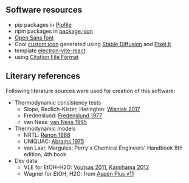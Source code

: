 ## Software resources

- pip packages in [Pipfile](../appPy/Pipfile)
- npm packages in [package.json](../appUI/package.json)
- [Open Sans font](https://fonts.google.com/specimen/Open+Sans)
- Cool [custom icon](../appUI/public/icon.png) generated using [Stable Diffusion](https://stablediffusionweb.com/) and [Pixel It](https://giventofly.github.io/pixelit/)
- template [electron-vite-react](https://github.com/electron-vite/electron-vite-react)
- using [Citation File Format](https://citation-file-format.github.io)

## Literary references

Following literature sources were used for creation of this software:

- Thermodynamic consistency tests
  - Slope, Redlich-Kister, Herington: [Wisniak 2017](https://doi.org/10.1016/j.jct.2016.10.038)
  - Fredenslund: [Fredenslund 1977](https://doi.org/10.1016/B978-0-444-41621-6.X5001-7)
  - van Ness: [van Ness 1995](https://doi.org/10.1351/pac199567060859)
- Thermodynamic models
  - NRTL: [Renon 1968](https://doi.org/10.1002/aic.690140124)
  - UNIQUAC: [Abrams 1975](https://dx.doi.org/10.1002/aic.690210115)
  - van Laar, Margules: Perry's Chemical Engineers' Handbook 8th edition, 4th book
- Dev data
  - VLE for EtOH–H2O: [Voutsas 2011](https://doi.org/10.1016/j.fluid.2011.06.009), [Kamihama 2012](https://dx.doi.org/10.1021/je2008704)
  - Wagner for EtOH, H2O: from [Aspen Plus v11](https://www.aspentech.com/products/engineering/aspen-plus)
